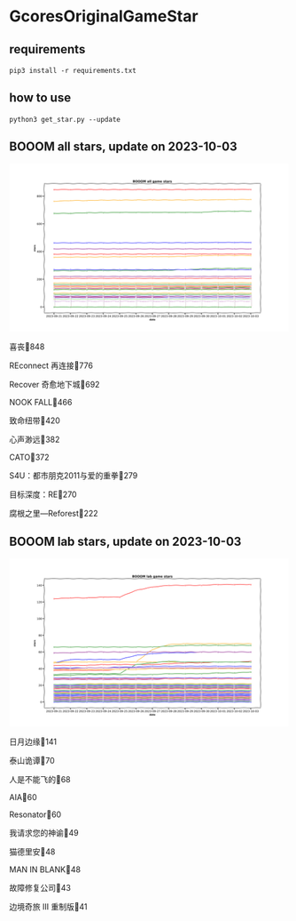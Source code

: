 # GcoresOriginalGameStar

## requirements
```
pip3 install -r requirements.txt
```

## how to use
```
python3 get_star.py --update
```

## BOOOM all stars, update on 2023-10-03 
<div align='center'>
<img src=./pics/all_stars.png alt='BOOOM stars' style='width:1000px;height:auto;'>
</div>

喜丧🌟848

REconnect 再连接🌟776

Recover 奇愈地下城🌟692

NOOK FALL🌟466

致命纽带🌟420

心声渺远🌟382

CATO🌟372

S4U：都市朋克2011与爱的重拳🌟279

目标深度：RE🌟270

腐根之里—Reforest🌟222

## BOOOM lab stars, update on 2023-10-03 
<div align='center'>
<img src=./pics/lab_stars.png alt='BOOOM stars' style='width:1000px;height:auto;'>
</div>

日月边缘🌟141

泰山诡谭🌟70

人是不能飞的🌟68

AIA🌟60

Resonator🌟60

我请求您的神谕🌟49

猫德里安🌟48

MAN IN BLANK🌟48

故障修复公司🌟43

边境奇旅 III 重制版🌟41

